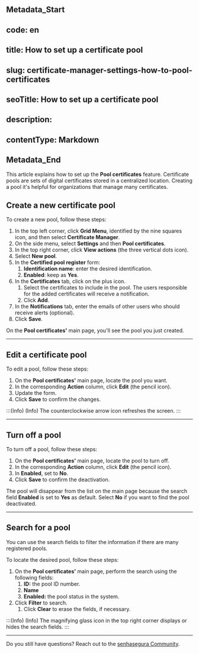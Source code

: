## Metadata_Start 
## code: en
## title: How to set up a certificate pool 
## slug: certificate-manager-settings-how-to-pool-certificates 
## seoTitle: How to set up a certificate pool 
## description:  
## contentType: Markdown 
## Metadata_End
This article explains how to set up the **Pool certificates** feature. Certificate pools are sets of digital certificates stored in a centralized location. Creating a pool it's helpful for organizations that manage many certificates.

## Create a new certificate pool

To create a new pool, follow these steps:

1. In the top left corner, click **Grid Menu**, identified by the nine squares icon, and then select **Certificate Manager**.
2. On the side menu, select **Settings** and then **Pool certificates**.
3. In the top right corner, click **View actions** (the three vertical dots icon).
4. Select **New pool**.
5. In the **Certified pool register** form:
    1. **Identification name**: enter the desired identification.
    2. **Enabled**: keep as **Yes**.
6. In the **Certificates** tab, click on the plus icon.
    1. Select the certificates to include in the pool. The users responsible for the added certificates will receive a notification. 
    2. Click **Add**.
7. In the **Notifications** tab, enter the emails of other users who should receive alerts (optional).
8. Click **Save**. 

On the **Pool certificates'** main page, you'll see the pool you just created. 
***
## Edit a certificate pool

To edit a pool, follow these steps:

1. On the **Pool certificates'** main page, locate the pool you want.
2. In the corresponding **Action** column, click **Edit** (the pencil icon).
3. Update the form.
4. Click **Save** to confirm the changes.

:::(Info) (Info)
The counterclockwise arrow icon refreshes the screen.
:::
***
## Turn off a pool
To turn off a pool, follow these steps:

1. On the **Pool certificates'** main page, locate the pool to turn off.
2. In the corresponding **Action** column, click **Edit** (the pencil icon).
3. In **Enabled**, set to **No**.
4. Click **Save** to confirm the deactivation.

The pool will disappear from the list on the main page because the search field **Enabled** is set to **Yes** as default. Select **No** if you want to find the pool deactivated. 
***
## Search for a pool
You can use the search fields to filter the information if there are many registered pools.

To locate the desired pool, follow these steps:

1. On the **Pool certificates'** main page, perform the search using the following fields:
    1. **ID:** the pool ID number.
    2. **Name** 
    3. **Enabled:** the pool status in the system.
2. Click **Filter** to search.
    1. Click **Clear** to erase the fields, if necessary.

:::(Info) (Info)
The magnifying glass icon in the top right corner displays or hides the search fields.
:::
***
Do you still have questions? Reach out to the [senhasegura Community](https://community.senhasegura.io/).

